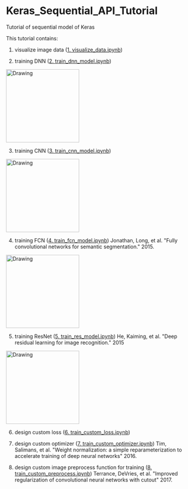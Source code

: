 # Keras_Sequential_API_Tutorial

Tutorial of sequential model of Keras

This tutorial contains:

1. visualize image data ([1. visualize_data.ipynb](https://github.com/WongKinYiu/Keras_Sequential_API_Tutorial/blob/master/1.%20visualize_data.ipynb))

2. training DNN ([2. train_dnn_model.ipynb](https://github.com/WongKinYiu/Keras_Sequential_API_Tutorial/blob/master/2.%20train_dnn_model.ipynb))
<img src="https://github.com/WongKinYiu/Keras_Sequential_API_Tutorial/blob/master/dnn_model.png" alt="Drawing" style="width: 200px;"/>

3. training CNN ([3. train_cnn_model.ipynb](https://github.com/WongKinYiu/Keras_Sequential_API_Tutorial/blob/master/3.%20train_cnn_model.ipynb))
<img src="https://github.com/WongKinYiu/Keras_Sequential_API_Tutorial/blob/master/cnn_model.png" alt="Drawing" style="width: 200px;"/>

4. training FCN ([4. train_fcn_model.ipynb](https://github.com/WongKinYiu/Keras_Sequential_API_Tutorial/blob/master/4.%20train_fcn_model.ipynb))
Jonathan, Long, et al. "Fully convolutional networks for semantic segmentation." 2015.
<img src="https://github.com/WongKinYiu/Keras_Sequential_API_Tutorial/blob/master/fcn_model.png" alt="Drawing" style="width: 200px;"/>

5. training ResNet ([5. train_res_model.ipynb](https://github.com/WongKinYiu/Keras_Sequential_API_Tutorial/blob/master/5.%20train_res_model.ipynb))
He, Kaiming, et al. "Deep residual learning for image recognition." 2015
<img src="https://github.com/WongKinYiu/Keras_Sequential_API_Tutorial/blob/master/res_model.png" alt="Drawing" style="width: 200px;"/>

6. design custom loss ([6. train_custom_loss.ipynb](https://github.com/WongKinYiu/Keras_Sequential_API_Tutorial/blob/master/6.%20train_custom_loss.ipynb))

7. design custom optimizer ([7. train_custom_optimizer.ipynb](https://github.com/WongKinYiu/Keras_Sequential_API_Tutorial/blob/master/7.%20train_custom_optimizer.ipynb))
Tim, Salimans, et al. "Weight normalization: a simple reparameterization to accelerate training of deep neural networks" 2016.

8. design custom image preprocess function for training ([8. train_custom_preprocess.ipynb](https://github.com/WongKinYiu/Keras_Sequential_API_Tutorial/blob/master/8.%20train_custom_preprocess.ipynb))
Terrance, DeVries, et al. "Improved regularization of convolutional neural networks with cutout" 2017.

